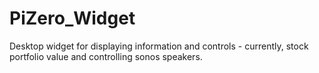 # PiZero_Widget
Desktop widget for displaying information and controls - currently, stock portfolio value and controlling sonos speakers.
